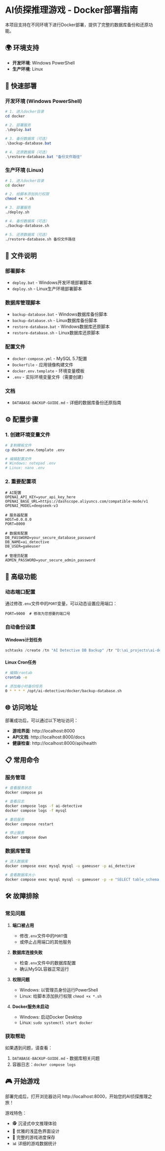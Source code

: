 # AI侦探推理游戏 - Docker部署指南

本项目支持在不同环境下进行Docker部署，提供了完整的数据库备份和还原功能。

## 🌍 环境支持

- **开发环境**: Windows PowerShell
- **生产环境**: Linux

## 🚀 快速部署

### 开发环境 (Windows PowerShell)

```powershell
# 1. 进入docker目录
cd docker

# 2. 部署服务
.\deploy.bat

# 3. 备份数据库（可选）
.\backup-database.bat

# 4. 还原数据库（可选）
.\restore-database.bat "备份文件路径"
```

### 生产环境 (Linux)

```bash
# 1. 进入docker目录
cd docker

# 2. 给脚本添加执行权限
chmod +x *.sh

# 3. 部署服务
./deploy.sh

# 4. 备份数据库（可选）
./backup-database.sh

# 5. 还原数据库（可选）
./restore-database.sh 备份文件路径
```

## 📁 文件说明

### 部署脚本
- `deploy.bat` - Windows开发环境部署脚本
- `deploy.sh` - Linux生产环境部署脚本

### 数据库管理脚本
- `backup-database.bat` - Windows数据库备份脚本
- `backup-database.sh` - Linux数据库备份脚本
- `restore-database.bat` - Windows数据库还原脚本
- `restore-database.sh` - Linux数据库还原脚本

### 配置文件
- `docker-compose.yml` - MySQL 5.7配置
- `Dockerfile` - 应用镜像构建文件
- `docker.env.template` - 环境变量模板
- `.env` - 实际环境变量文件（需要创建）

### 文档
- `DATABASE-BACKUP-GUIDE.md` - 详细的数据库备份还原指南

## ⚙️ 配置步骤

### 1. 创建环境变量文件

```bash
# 复制模板文件
cp docker.env.template .env

# 编辑配置文件
# Windows: notepad .env
# Linux: nano .env
```

### 2. 重要配置项

```env
# AI配置
OPENAI_API_KEY=your_api_key_here
OPENAI_BASE_URL=https://dashscope.aliyuncs.com/compatible-mode/v1
OPENAI_MODEL=deepseek-v3

# 服务器配置
HOST=0.0.0.0
PORT=8000

# 数据库配置
DB_PASSWORD=your_secure_database_password
DB_NAME=ai_detective
DB_USER=gameuser

# 管理员配置
ADMIN_PASSWORD=your_secure_admin_password
```

## 🔧 高级功能

### 动态端口配置
通过修改`.env`文件中的`PORT`变量，可以动态设置应用端口：

```env
PORT=9000  # 修改为您想要的端口号
```

### 自动备份设置

#### Windows计划任务
```powershell
schtasks /create /tn "AI Detective DB Backup" /tr "D:\ai_projects\ai-detective\docker\backup-database.bat" /sc daily /st 02:00
```

#### Linux Cron任务
```bash
# 编辑crontab
crontab -e

# 添加每小时备份任务
0 * * * * /opt/ai-detective/docker/backup-database.sh
```

## 🌐 访问地址

部署成功后，可以通过以下地址访问：

- **游戏界面**: http://localhost:8000
- **API文档**: http://localhost:8000/docs
- **健康检查**: http://localhost:8000/api/health

## 📋 常用命令

### 服务管理
```bash
# 查看服务状态
docker compose ps

# 查看日志
docker compose logs -f ai-detective
docker compose logs -f mysql

# 重启服务
docker compose restart

# 停止服务
docker compose down
```

### 数据库管理
```bash
# 进入数据库
docker compose exec mysql mysql -u gameuser -p ai_detective

# 查看数据库大小
docker compose exec mysql mysql -u gameuser -p -e "SELECT table_schema AS 'Database', ROUND(SUM(data_length + index_length) / 1024 / 1024, 2) AS 'Size (MB)' FROM information_schema.tables WHERE table_schema='ai_detective';" ai_detective
```

## 🛠️ 故障排除

### 常见问题

1. **端口被占用**
   - 修改`.env`文件中的`PORT`值
   - 或停止占用端口的其他服务

2. **数据库连接失败**
   - 检查`.env`文件中的数据库配置
   - 确认MySQL容器正常运行

3. **权限问题**
   - Windows: 以管理员身份运行PowerShell
   - Linux: 给脚本添加执行权限 `chmod +x *.sh`

4. **Docker服务未启动**
   - Windows: 启动Docker Desktop
   - Linux: `sudo systemctl start docker`

### 获取帮助

如果遇到问题，请查看：
1. `DATABASE-BACKUP-GUIDE.md` - 数据库相关问题
2. 容器日志：`docker compose logs`

## 🎮 开始游戏

部署完成后，打开浏览器访问 http://localhost:8000，开始您的AI侦探推理之旅！

游戏特色：
- 🕵️ 沉浸式中文推理体验
- 🎨 优雅的浅蓝色界面设计
- 💾 完整的游戏进度保存
- 📊 详细的游戏数据统计 
